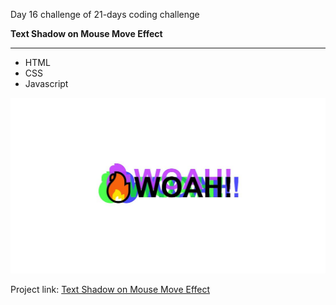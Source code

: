 
Day 16 challenge of 21-days coding challenge

**Text Shadow on Mouse Move Effect**
****

* HTML
* CSS
* Javascript

![Day 16 Challenge](./textshadoweffect.jpg "Text Shadow Effect")

Project link: [Text Shadow on Mouse Move Effect](https://smtoyedeji.github.io/mousemove-effect/)

